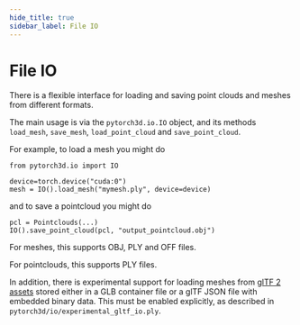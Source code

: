 ```yaml
---
hide_title: true
sidebar_label: File IO
---
```


# File IO
There is a flexible interface for loading and saving point clouds and meshes from different formats.

The main usage is via the `pytorch3d.io.IO` object, and its methods
`load_mesh`, `save_mesh`, `load_point_cloud` and `save_point_cloud`.

For example, to load a mesh you might do
```
from pytorch3d.io import IO

device=torch.device("cuda:0")
mesh = IO().load_mesh("mymesh.ply", device=device)
```

and to save a pointcloud you might do
```
pcl = Pointclouds(...)
IO().save_point_cloud(pcl, "output_pointcloud.obj")
```

For meshes, this supports OBJ, PLY and OFF files.

For pointclouds, this supports PLY files.

In addition, there is experimental support for loading meshes from
[glTF 2 assets](https://github.com/KhronosGroup/glTF/tree/master/specification/2.0)
stored either in a GLB container file or a glTF JSON file with embedded binary data.
This must be enabled explicitly, as described in
`pytorch3d/io/experimental_gltf_io.ply`.
